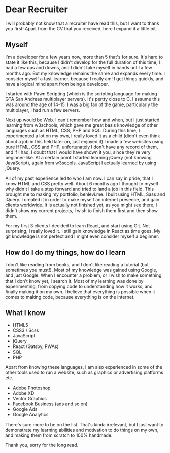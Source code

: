 # Dear Recruiter

I will probably not know that a recruiter have read this, but I want to thank you first!
Apart from the CV that you received, here I expand it a little bit.

## Myself
I'm a developer for a few years now, more than 5 that's for sure. It's hard to state it like this, because I didn't develop for the full duration of this time, 
I had a few ups and downs, and I didn't take myself in hands until a few months ago. But my knowledge remains the same and expands every time. I consider myself a fast-learner, because I really am! I get things quickly, and have a logical mind apart from being a developer.

I started with Pawn Scripting (which is the scripting language for making GTA San Andreas multiplayer servers). It's pertty close to C. 
I assume this was around the age of 14-15. I was a big fan of the game, particularly the multiplayer, I had run a few servers.

Next up would be Web. I can't remember how and when, but I just started learning from w3schools, which gave me great basis knowledge of other languages such as HTML, CSS, PHP and SQL.
During this time, I experimented a lot on my own, I really loved it as a child (didn't even think about a job in this field later on, just enjoyed it)
I made a few websites using pure HTML, CSS and PHP, unfortunately I don't have any record of them, and if I had, I doubt that I would have shown it you, since they're very beginner-like.
At a certain point I started learning jQuery (not knowing JavaScript), again from w3scools. JavaScript I actually learned by using jQuery.

All of my past experience led to who I am now. I can say in pride, that I know HTML and CSS pretty well. About 6 months ago I thought to myself why didn't I take a step forward and tried to land a job in this field.
This brought me to making my portfolio, benlevi.me. I built using HTML, Sass and jQuery. I created it in order to make myself an internet presence, and gain clients worldwide.
It is actually not finished yet, as you might see there, I didn't show my current projects, I wish to finish them first and then show them.

For my first 3 clients I decided to learn React, and start using Git. Not surprising, I really loved it.
I still gain knowledge in React as time goes.
My git knowledge is not perfect and I might even consider myself a beginner.

## How do I do my things, how do I learn
I don't like reading from books, and I don't like reading a tutorial (but sometimes you must!). Most of my knowledge was gained using Google, and just Google.
When I encounter a problem, or I wish to make something that I don't know yet, I search it. Most of my learning was done by experimenting, from copying code to understanding how it works, and finally making it on my own.
I believe that everything is possible when it comes to making code, because everything is on the internet.

## What I know
- HTML5
- CSS3 / Scss
- JavaScript
- jQuery
- React (Gatsby, PWAs)
- SQL
- PHP

Apart from knowing these languages, I am also experienced in some of the other tools used to run a website, such as graphics or advertising platforms etc.
- Adobe Photoshop
- Adobe XD
- Vector Graphics
- Facebook Business (ads and so on)
- Google Ads
- Google Analytics

There's sure more to be on the list. That's kinda irrelevant, but I just want to demonstrate my learning abilities and motivation to do things on my own, and making them from scratch to 100% handmade.

Thank you, sorry for the long read.
